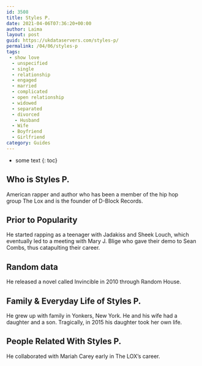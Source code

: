 ```yaml
---
id: 3508
title: Styles P.
date: 2021-04-06T07:36:20+00:00
author: Laima
layout: post
guid: https://ukdataservers.com/styles-p/
permalink: /04/06/styles-p
tags:
 - show love
  - unspecified
  - single
  - relationship
  - engaged
  - married
  - complicated
  - open relationship
  - widowed
  - separated
  - divorced
   - Husband
  - Wife
  - Boyfriend
  - Girlfriend
category: Guides
---
```


* some text
{: toc}


## Who is Styles P.
                  
                  
                  
American rapper and author who has been a member of the hip hop group The Lox and is the founder of D-Block Records.
                  
              
            
              
            
                
                
                
## Prior to Popularity
                  
                  
                  
He started rapping as a teenager with Jadakiss and Sheek Louch, which eventually led to a meeting with Mary J. Blige who gave their demo to Sean Combs, thus catapulting their career.
                  
              
            
              
            
                
                
                
## Random data
                  
                  
                  
He released a novel called Invincible in 2010 through Random House.
                  
              
            
              
            
                
                
                
## Family & Everyday Life of Styles P.
                  
                  
                  
He grew up with family in Yonkers, New York. He and his wife had a daughter and a son. Tragically, in 2015 his daughter took her own life.
                  
              
            
              
            
                
                
                
## People Related With Styles P.
                  
                  
                  
He collaborated with Mariah Carey early in The LOX&#8217;s career.
                  
              
            
              
            
                
              
            
              
              
            
            
              
            
          
          
          